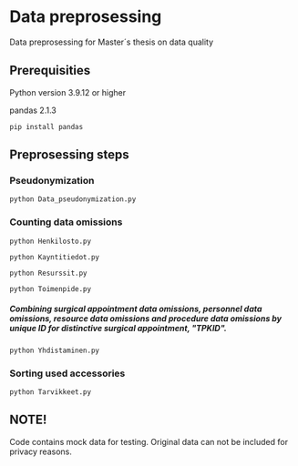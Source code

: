 # Data preprosessing
Data preprosessing for Master´s thesis on data quality

## Prerequisities
Python version 3.9.12 or higher

pandas 2.1.3

```pip install pandas```


## Preprosessing steps
### Pseudonymization
```
python Data_pseudonymization.py
```

### Counting data omissions
```
python Henkilosto.py

python Kayntitiedot.py

python Resurssit.py

python Toimenpide.py
```

##### Combining surgical appointment data omissions, personnel data omissions, resource data omissions and procedure data omissions by unique ID for distinctive surgical appointment, "TPKID".
```
python Yhdistaminen.py
```
### Sorting used accessories
```
python Tarvikkeet.py
```

## NOTE!

Code contains mock data for testing. Original data can not be included for privacy reasons.
